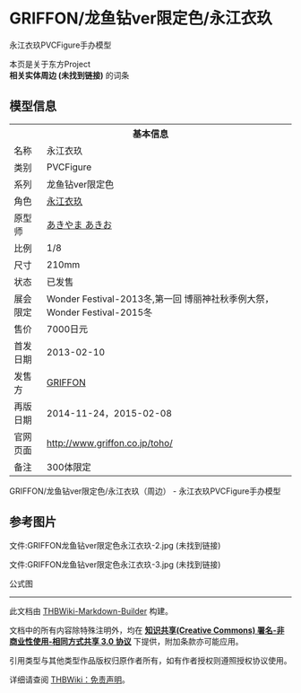 # GRIFFON/龙鱼钻ver限定色/永江衣玖

<!-- source html: G:\repos\THBWiki-Markdown-Builder\THBWikiMarkdown\Temp\main\d\d4\ns0%3AGRIFFON%2F%E9%BE%99%E9%B1%BC%E9%92%BBver%E9%99%90%E5%AE%9A%E8%89%B2%2F%E6%B0%B8%E6%B1%9F%E8%A1%A3%E7%8E%96.html -->

永江衣玖PVCFigure手办模型

本页是关于东方Project  
 **相关实体周边 (未找到链接)** 的词条

## 模型信息

<table><tbody><tr><th colspan="2">基本信息</th></tr><tr><td class="label">名称</td><td> 永江衣玖 </td></tr><tr><td class="label">类别</td><td>PVCFigure</td></tr><tr><td class="label">系列</td><td>龙鱼钻ver限定色</td></tr><tr><td class="label">角色</td><td><a href="./永江衣玖.md" title="永江衣玖">永江衣玖</a></td></tr><tr><td class="label">原型师</td><td><a href="/index.php?title=%E3%81%82%E3%81%8D%E3%82%84%E3%81%BE_%E3%81%82%E3%81%8D%E3%81%8A&amp;action=edit&amp;redlink=1" class="new" title="あきやま あきお（页面不存在）">あきやま あきお</a></td></tr><tr><td class="label">比例</td><td>1/8</td></tr><tr><td class="label">尺寸</td><td>210mm</td></tr><tr><td class="label">状态</td><td>已发售</td></tr><tr><td class="label">展会限定</td><td>Wonder Festival-2013冬,第一回 博丽神社秋季例大祭，Wonder Festival-2015冬</td></tr><tr><td class="label">售价</td><td>7000日元</td></tr><tr><td class="label">首发日期</td><td>2013-02-10</td></tr><tr><td class="label">发售方</td><td><a href="/index.php?title=GRIFFON&amp;action=edit&amp;redlink=1" class="new" title="GRIFFON（页面不存在）">GRIFFON</a></td></tr><tr><td class="label">再版日期</td><td>2014-11-24，2015-02-08</td></tr><tr><td class="label">官网页面</td><td><a rel="nofollow" class="external free" href="http://www.griffon.co.jp/toho/">http://www.griffon.co.jp/toho/</a></td></tr><tr><td class="label">备注</td><td>300体限定</td></tr></tbody></table>

GRIFFON/龙鱼钻ver限定色/永江衣玖（周边） - 永江衣玖PVCFigure手办模型

## 参考图片



[](./文件-GRIFFON龙鱼钻ver限定色永江衣玖-1.jpg.md)


文件:GRIFFON龙鱼钻ver限定色永江衣玖-2.jpg (未找到链接)


文件:GRIFFON龙鱼钻ver限定色永江衣玖-3.jpg (未找到链接)

公式图







---

此文档由 [THBWiki-Markdown-Builder](https://github.com/Delsin-Yu/THBWiki-Markdown-Builder) 构建。

文档中的所有内容除特殊注明外，均在 [**知识共享(Creative Commons) 署名-非商业性使用-相同方式共享 3.0 协议**](https://creativecommons.org/licenses/by-sa/3.0/deed.zh-hans) 下提供，附加条款亦可能应用。

引用类型与其他类型作品版权归原作者所有，如有作者授权则遵照授权协议使用。

详细请查阅 [THBWiki：免责声明](https://thbwiki.cc/THBWiki:%E5%85%8D%E8%B4%A3%E5%A3%B0%E6%98%8E)。

